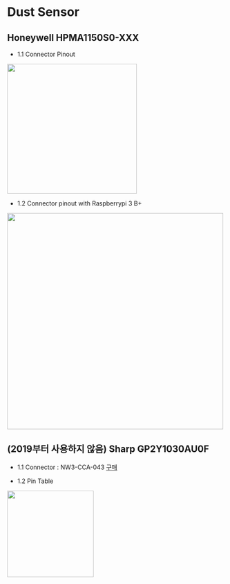 # Dust Sensor

## Honeywell HPMA1150S0-XXX
  - 1.1 Connector Pinout

<img width="" height="300" src="../img/hpmapinout.png"></img>

   - 1.2 Connector pinout with Raspberrypi 3 B+
   
<img width="" height="500" src="../img/hpmapinoutwithrpi.png"></img>

## (2019부터 사용하지 않음) Sharp GP2Y1030AU0F 
 - 1.1 Connector : NW3-CCA-043 [구매](http://www.devicemart.co.kr/1322584)

 - 1.2 Pin Table

<img width="" height="200" src="../img/GP2Y1030AU0F.png"></img>
